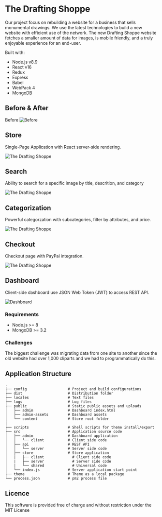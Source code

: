 # The Drafting Shoppe

Our project focus on rebuilding a website for a business that sells monumental drawings. We use the latest technologies to build a new website with efficient use of the network. The new Drafting Shoppe website fetches a smaller amount of data for images, is mobile friendly, and a truly enjoyable experience for an end-user.

Built with:

* Node.js v8.9
* React v16
* Redux
* Express
* Babel
* WebPack 4
* MongoDB

## Before & After

Before
![Before](https://s7.postimg.cc/ycmtcweaz/2018-04-18_18-24-38.png)

## Store

Single-Page Application with React server-side rendering.

![The Drafting Shoppe](https://image.ibb.co/eV9f47/Screen_Shot_2018_04_18_at_7_01_55_PM.png)

## Search

Ability to search for a specific image by title, descrition, and category

![The Drafting Shoppe](https://s7.postimg.cc/p4ukwdmq3/2018-04-18_18-22-53.png)

## Categorization

Powerful categorzation with subcategories, filter by attributes, and price.

![The Drafting Shoppe](https://s7.postimg.cc/i1mpgqmff/2018-04-18_18-24-00.png)

## Checkout

Checkout page with PayPal integration.

![The Drafting Shoppe](https://s7.postimg.cc/bzf2q1vcr/2018-04-18_18-22-32.png)

## Dashboard

Client-side dashboard use JSON Web Token (JWT) to access REST API.

![Dashboard](https://s7.postimg.cc/7qacnzup7/2018-04-18_18-32-31.png)

### Requirements

* Node.js >= 8
* MongoDB >= 3.2

### Challenges

The biggest challenge was migrating data from one site to another since the old website had over 1,000 cliparts and we had to programmatically do this.

## Application Structure

```
.
├── config                   # Project and build configurations
├── dist                     # Distribution folder
├── locales                  # Text files
├── logs                     # Log files
├── public                   # Static public assets and uploads
│   ├── admin                # Dashboard index.html
│   ├── admin-assets         # Dashboard assets
│   └── content              # Store root folder
|
├── scripts                  # Shell scripts for theme install/export
├── src                      # Application source code
│   ├── admin                # Dashboard application
│   │   └── client           # Client side code
│   ├── api                  # REST API
│   │   └── server           # Server side code
│   ├── store                # Store application
│   |   ├── client             # Client side code
│   |   ├── server             # Server side code
│   |   └── shared             # Universal code
│   └── index.js             # Server application start point
├── theme                    # Theme as a local package
└── process.json             # pm2 process file
```

## Licence

This software is provided free of charge and without restriction under the MIT License

